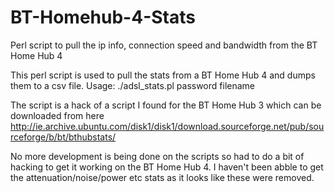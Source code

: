 BT-Homehub-4-Stats
==================

Perl script to pull the ip info, connection speed and bandwidth from the BT Home Hub 4

This perl script is used to pull the stats from a BT Home Hub 4 and dumps them to a csv file.
Usage: ./adsl_stats.pl password filename

The script is a hack of a script I found for the BT Home Hub 3 which can be downloaded from here
http://ie.archive.ubuntu.com/disk1/disk1/download.sourceforge.net/pub/sourceforge/b/bt/bthubstats/


No more development is being done on the scripts so had to do a bit of hacking to get it working on the BT Home Hub 4.
I haven't been abble to get the attenuation/noise/power etc stats as it looks like these were removed.
